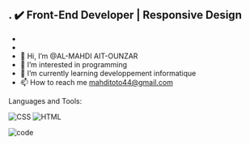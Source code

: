 . ✔️ Front-End Developer | Responsive Design
- 
- 
- 
- 👋 Hi, I’m @AL-MAHDI AIT-OUNZAR
- 👀 I’m interested in programming
- 🌱 I’m currently learning developpement informatique
- 📫 How to reach me mahditoto44@gmail.com

<!---
minado22/minado22 is a ✨ special ✨ repository because its `README.md` (this file) appears on your GitHub profile.
You can click the Preview link to take a look at your changes.
--->
Languages and Tools:

![CSS](https://user-images.githubusercontent.com/34896655/145996275-5f4f4a1c-d1a4-488a-b925-27e3421ec465.png)
![HTML](https://user-images.githubusercontent.com/34896655/145996312-f56cf146-9ec3-4045-bee4-27eba72a5084.png)

![code](https://user-images.githubusercontent.com/34896655/145996104-70860f9c-babe-4734-bae2-ac0884232e19.gif)

